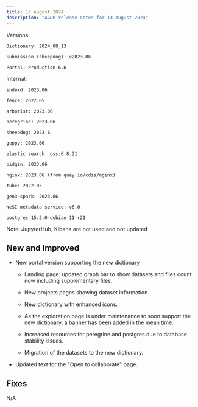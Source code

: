 ```yaml
---
title: 13 August 2024
description: "AGDR release notes for 13 August 2024"
---
```


Versions:

`Dictionary: 2024_08_13`

`Submission (sheepdog): v2023.06`

`Portal: Production-6.6`

Internal:

`indexd: 2023.06`

`fence: 2022.05`

`arborist: 2023.06`

`peregrine: 2023.06`

`sheepdog: 2023.6`

`guppy: 2023.06`

`elastic search: oss:6.8.21`

`pidgin: 2023.06`

`nginx: 2023.06 (from quay.io/cdis/nginx)`

`tube: 2022.05`

`gen3-spark: 2023.06`

`NeSI metadata service: v6.0`

`postgres 15.2.0-debian-11-r21`

Note: JupyterHub, Kibana are not used and not updated

## New and Improved

- New portal version supporting the new dictionary
    - Landing page: updated graph bar to show datasets and files count now including supplementary files.

    - New projects pages showing dataset information.

    - New dictionary with enhanced icons.

    - As the exploration page is under maintenance to soon support the new dictionary, a banner has been added in the mean time.

    - Increased resources for peregrine and postgres due to database stability issues.

    - Migration of the datasets to the new dictionary.

- Updated text for the "Open to collaborate" page.

## Fixes

N/A
